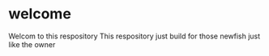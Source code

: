 # welcome
Welcom to this respository
This respository just build for those newfish just like the owner
